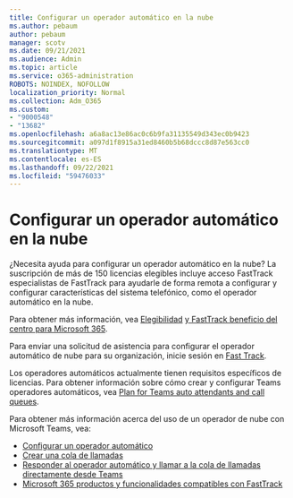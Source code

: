 ```yaml
---
title: Configurar un operador automático en la nube
ms.author: pebaum
author: pebaum
manager: scotv
ms.date: 09/21/2021
ms.audience: Admin
ms.topic: article
ms.service: o365-administration
ROBOTS: NOINDEX, NOFOLLOW
localization_priority: Normal
ms.collection: Adm_O365
ms.custom:
- "9000548"
- "13682"
ms.openlocfilehash: a6a8ac13e86ac0c6b9fa31135549d343ec0b9423
ms.sourcegitcommit: a097d1f8915a31ed8460b5b68dccc8d87e563cc0
ms.translationtype: MT
ms.contentlocale: es-ES
ms.lasthandoff: 09/22/2021
ms.locfileid: "59476033"
---
```

# <a name="set-up-a-cloud-auto-attendant"></a>Configurar un operador automático en la nube

¿Necesita ayuda para configurar un operador automático en la nube? La suscripción de más de 150 licencias elegibles incluye acceso FastTrack especialistas de FastTrack para ayudarle de forma remota a configurar y configurar características del sistema telefónico, como el operador automático en la nube.

Para obtener más información, vea [Elegibilidad](https://docs.microsoft.com/fasttrack/eligibility) [y FastTrack beneficio del centro para Microsoft 365](https://docs.microsoft.com/fasttrack/introduction#what-is-fasttrack-for-microsoft-365).

Para enviar una solicitud de asistencia para configurar el operador automático de nube para su organización, inicie sesión en [Fast Track](https://www.microsoft.com/fasttrack?rtc=1).

Los operadores automáticos actualmente tienen requisitos específicos de licencias. Para obtener información sobre cómo crear y configurar Teams operadores automáticos, vea [Plan for Teams auto attendants and call queues](https://docs.microsoft.com/microsoftteams/what-are-phone-system-auto-attendants).

Para obtener más información acerca del uso de un operador de nube con Microsoft Teams, vea:

- [Configurar un operador automático](https://docs.microsoft.com/microsoftteams/create-a-phone-system-auto-attendant)
- [Crear una cola de llamadas](https://docs.microsoft.com/microsoftteams/create-a-phone-system-call-queue)
- [Responder al operador automático y llamar a la cola de llamadas directamente desde Teams](https://docs.microsoft.com/microsoftteams/answer-auto-attendant-and-call-queue-calls)
- [Microsoft 365 productos y funcionalidades compatibles con FastTrack](https://docs.microsoft.com/fasttrack/products-and-capabilities#office-365)
